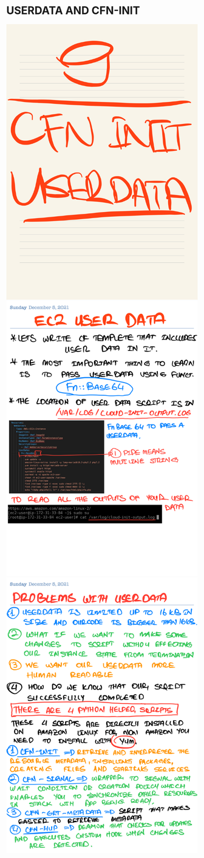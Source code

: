 # USERDATA AND CFN-INIT

![USERDATA&CFN-INIT](./images/user1.png)
![USERDATA&CFN-INIT](./images/user2.png)
![USERDATA&CFN-INIT](./images/user3.png)